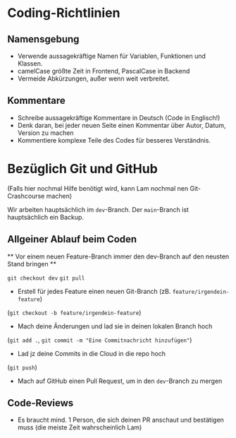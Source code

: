 # Coding-Richtlinien

## Namensgebung

- Verwende aussagekräftige Namen für Variablen, Funktionen und Klassen.
- camelCase größte Zeit in Frontend, PascalCase in Backend
- Vermeide Abkürzungen, außer wenn weit verbreitet.

## Kommentare

- Schreibe aussagekräftige Kommentare in Deutsch (Code in Englisch!)
- Denk daran, bei jeder neuen Seite einen Kommentar über Autor, Datum, Version zu machen
- Kommentiere komplexe Teile des Codes für besseres Verständnis.

# Bezüglich Git und GitHub

(Falls hier nochmal Hilfe benötigt wird, kann Lam nochmal nen Git-Crashcourse machen)

Wir arbeiten hauptsächlich im `dev`-Branch. Der `main`-Branch ist hauptsächlich ein Backup.

## Allgeiner Ablauf beim Coden

** Vor einem neuen Feature-Branch immer den dev-Branch auf den neusten Stand bringen **

`git checkout dev`
`git pull`

- Erstell für jedes Feature einen neuen Git-Branch (zB. `feature/irgendein-feature`)

(`git checkout -b feature/irgendein-feature`)

- Mach deine Änderungen und lad sie in deinen lokalen Branch hoch

(`git add .`, `git commit -m "Eine Commitnachricht hinzufügen"`)

- Lad jz deine Commits in die Cloud in die repo hoch

(`git push`)

- Mach auf GitHub einen Pull Request, um in den `dev`-Branch zu mergen

## Code-Reviews

- Es braucht mind. 1 Person, die sich deinen PR anschaut und bestätigen muss (die meiste Zeit wahrscheinlich Lam)

